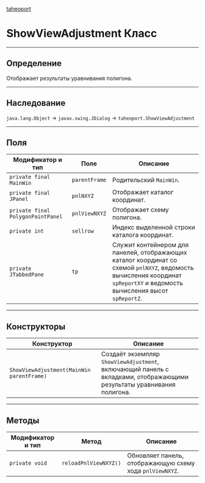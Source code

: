 
[taheoport](https://github.com/AndrewNizovkin/Taheoport/blob/main/README.md)

# ShowViewAdjustment Класс

---

## Определение

Отображает результаты уравнивания полигона.

---

## Наследование

`java.lang.Object` -> `javax.swing.JDialog` -> `taheoport.ShowViewAdjustment`

---

## Поля

Модификатор и тип | Поле | Описание
--- | ---|---
`private final MainWin` | `parentFrame` | Родительский `MainWin`.
`private final JPanel` | `pnlNXYZ` | Отображает каталог координат.
`private final PolygonPaintPanel` | `pnlViewNXYZ` | Отображает схему полигона.
`private int` | `sellrow` | Индекс выделенной строки каталога координат.
`private JTabbedPane` | `tp` | Служит контейнером для панелей, отображающих каталог координат со схемой `pnlNXYZ`, ведомость вычисления координат `spReportXY` и ведомость вычисления высот `spReportZ`.

---

## Конструкторы

Конструктор | Описание
--- | ---
`ShowViewAdjustment(MainWin parentFrame)` | Создаёт экземпляр `ShowViewAdjustment`, включающий панель с вкладками, отображающими результаты уравнивания полигона.

---

## Методы

Модификатор и тип | Метод | Описание
--- | --- | ---
`private void` | `reloadPnlViewNXYZ()` | Обновляет панель, отображающую схему хода `pnlViewNXYZ`.

